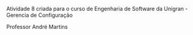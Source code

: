Atividade 8 criada para o curso de Engenharia de Software da Unigran - Gerencia de Configuração

Professor André Martins
